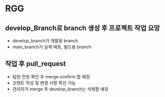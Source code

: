 # RGG

## develop_Branch로 branch 생성 후 프로젝트 작업 요망
- develop_branch가 개발용 branch
- main_branch가 실제 배포, 빌드용 branch

## 작업 후 pull_request 
- 팀원 전원 확인 후 merge confirm 할 예정
- 코멘트 작성 및 변경 사항 확인 가능
- 관리자가 merge 후 develop_branch는 삭제할 예정
